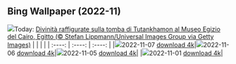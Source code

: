 ## Bing Wallpaper (2022-11)
![](https://global.bing.com/th?id=OHR.Deities_IT-IT7902341628_UHD.jpg&w=1000)Today: [Divinità raffigurate sulla tomba di Tutankhamon al Museo Egizio del Cairo, Egitto (© Stefan Lippmann/Universal Images Group via Getty Images)](https://global.bing.com/th?id=OHR.Deities_IT-IT7902341628_UHD.jpg)
|      |      |      |
| :----: | :----: | :----: |
|![](https://global.bing.com/th?id=OHR.Deities_IT-IT7902341628_UHD.jpg&pid=hp&w=384&h=216&rs=1&c=4)2022-11-07 [download 4k](https://global.bing.com/th?id=OHR.Deities_IT-IT7902341628_UHD.jpg)|![](https://global.bing.com/th?id=OHR.MarathonSunday_IT-IT7207610885_UHD.jpg&pid=hp&w=384&h=216&rs=1&c=4)2022-11-06 [download 4k](https://global.bing.com/th?id=OHR.MarathonSunday_IT-IT7207610885_UHD.jpg)|![](https://global.bing.com/th?id=OHR.Trossachs_IT-IT5458052217_UHD.jpg&pid=hp&w=384&h=216&rs=1&c=4)2022-11-05 [download 4k](https://global.bing.com/th?id=OHR.Trossachs_IT-IT5458052217_UHD.jpg)|
|![](https://global.bing.com/th?id=OHR.Calacas_IT-IT0389753487_UHD.jpg&pid=hp&w=384&h=216&rs=1&c=4)2022-11-01 [download 4k](https://global.bing.com/th?id=OHR.Calacas_IT-IT0389753487_UHD.jpg)|